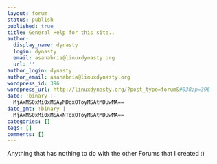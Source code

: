 ```yaml
---
layout: forum
status: publish
published: true
title: General Help for this site..
author:
  display_name: dynasty
  login: dynasty
  email: asanabria@linuxdynasty.org
  url: ''
author_login: dynasty
author_email: asanabria@linuxdynasty.org
wordpress_id: 396
wordpress_url: http://linuxdynasty.org/?post_type=forum&#038;p=396
date: !binary |-
  MjAxMS0xMi0xMSAyMDoxOToyMSAtMDUwMA==
date_gmt: !binary |-
  MjAxMS0xMi0xMSAxNToxOToyMSAtMDUwMA==
categories: []
tags: []
comments: []
---
```

<p>Anything that has nothing to do with the other Forums that I created :)</p>
